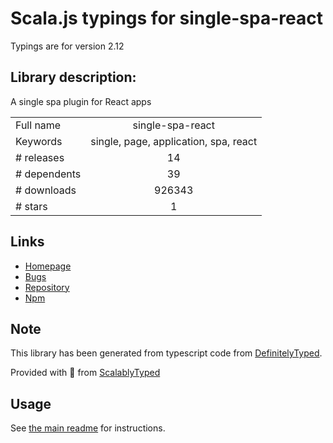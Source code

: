 
# Scala.js typings for single-spa-react

Typings are for version 2.12

## Library description:
A single spa plugin for React apps

|                    |                 |
| ------------------ | :-------------: |
| Full name          | single-spa-react |
| Keywords           | single, page, application, spa, react |
| # releases         | 14 |
| # dependents       | 39 |
| # downloads        | 926343 |
| # stars            | 1 |

## Links
- [Homepage](https://github.com/joeldenning/single-spa-react#readme)
- [Bugs](https://github.com/joeldenning/single-spa-react/issues)
- [Repository](https://github.com/joeldenning/single-spa-react)
- [Npm](https://www.npmjs.com/package/single-spa-react)
    


## Note
This library has been generated from typescript code from [DefinitelyTyped](https://definitelytyped.org).

Provided with :purple_heart: from [ScalablyTyped](https://github.com/oyvindberg/ScalablyTyped)

## Usage
See [the main readme](../../readme.md) for instructions.


